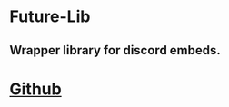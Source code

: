 # Future-Lib

Wrapper library for discord embeds.
---
# [Github](https://github.com/GitYACC/Future-Lib)
